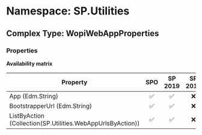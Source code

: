 # Namespace: SP.Utilities

## Complex Type: WopiWebAppProperties

### Properties

**Availability matrix**

Property | SPO | SP 2019 | SP 2016 | SP 2013
----------|:---:|:-------:|:-------:|:-------:
App (Edm.String) | ✅ | ✅ | ❌ | ❌
BootstrapperUrl (Edm.String) | ✅ | ✅ | ❌ | ❌
ListByAction (Collection(SP.Utilities.WebAppUrlsByAction)) | ✅ | ✅ | ❌ | ❌